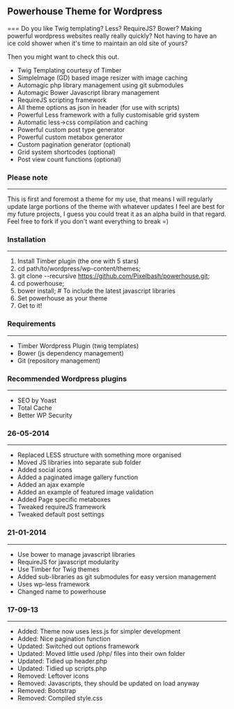 ## Powerhouse Theme for Wordpress
===
Do you like Twig templating? Less? RequireJS? Bower? Making powerful wordpress websites really really quickly? Not having to have an ice cold shower when it's time to maintain an old site of yours?

Then you might want to check this out.

- Twig Templating courtesy of Timber
- SimpleImage (GD) based image resizer with image caching
- Automagic php library management using git submodules
- Automagic Bower Javascript library management
- RequireJS scripting framework
- All theme options as json in header (for use with scripts)
- Powerful Less framework with a fully customisable grid system
- Automatic less->css compilation and caching
- Powerful custom post type generator
- Powerful custom metabox generator
- Custom pagination generator (optional)
- Grid system shortcodes (optional)
- Post view count functions (optional)


### Please note
----
This is first and foremost a theme for my use, that means I will regularly update large portions of the theme with whatever updates I feel are best for my future projects, I guess you could treat it as an alpha build in that regard. Feel free to fork if you don't want everything to break =)


### Installation
----
1. Install Timber plugin (the one with 5 stars)
2. cd path/to/wordpress/wp-content/themes;
3. git clone --recursive https://github.com/Pixelbash/powerhouse.git;
4. cd powerhouse;
5. bower install; # To include the latest javascript libraries
6. Set powerhouse as your theme
7. Get to it!


### Requirements
----
- Timber Wordpress Plugin (twig templates)
- Bower (js dependency management)
- Git   (repository management)


### Recommended Wordpress plugins
----
- SEO by Yoast
- Total Cache
- Better WP Security


### 26-05-2014
----
- Replaced LESS structure with something more organised
- Moved JS libraries into separate sub folder
- Added social icons
- Added a paginated image gallery function
- Added an ajax example
- Added an example of featured image validation
- Added Page specific metaboxes
- Tweaked requireJS framework
- Tweaked default post settings


### 21-01-2014
----
- Use bower to manage javascript libraries
- RequireJS for javascript modularity
- Use Timber for Twig themes
- Added sub-libraries as git submodules for easy version management
- Uses wp-less framework
- Changed name to powerhouse

	
### 17-09-13
----
- Added: Theme now uses less.js for simpler development
- Added: Nice pagination function
- Updated: Switched out options framework
- Updated: Moved little used /php/ files into their own folder
- Updated: Tidied up header.php
- Updated: Tidied up scripts.php
- Removed: Leftover icons
- Removed: Javascripts, they should be updated on load anyway
- Removed: Bootstrap
- Removed: Compiled style.css

